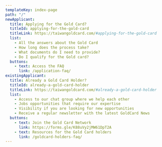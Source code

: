 ```yaml
---
templateKey: index-page
path: "/"
newApplicant:
  title: Applying for the Gold Card?
  titleId: applying-for-the-gold-card
  titleLink: https://taiwangoldcard.com/#applying-for-the-gold-card
  list:
    - All the answers about the Gold Card
    - How long does the process take?
    - What documents do I need to provide?
    - Do I qualify for the Gold card?
  buttons:
    - text: Access the FAQ
      link: /application-faq/
existingApplicant:
  title: Already a Gold Card Holder?
  titleId: already-a-gold-card-holder
  titleLink: https://taiwangoldcard.com/#already-a-gold-card-holder
  list:
    - Access to our chat group where we help each other
    - Jobs opportunities that require our expertise
    - Visibility if you are looking for new opportunities
    - Receive a regular newsletter with the latest GoldCard News
  buttons:
    - text: Join the Gold Card Network
      link: https://forms.gle/K88uVy2jMW61DpT2A
    - text: Resources for the Gold Card holders
      link: /goldcard-holders-faq/
---
```


